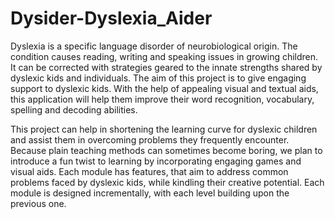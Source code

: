 # Dysider-Dyslexia_Aider
Dyslexia is a specific language disorder of neurobiological origin. The condition causes reading, writing and speaking issues in growing children. It can be corrected with strategies geared to the innate strengths shared by dyslexic kids and individuals. The aim of this project is to give engaging support to dyslexic kids. With the help of appealing visual and textual aids, this application will help them improve their word recognition, vocabulary, spelling and decoding abilities.

This project can help in shortening the learning curve for dyslexic children and assist them in overcoming problems they frequently encounter. Because plain teaching methods can sometimes become boring, we plan to introduce a fun twist to learning by incorporating engaging games and visual aids. Each module has features, that aim to address common problems faced by dyslexic kids, while kindling their creative potential. Each module is designed incrementally, with each level building upon the previous one.
